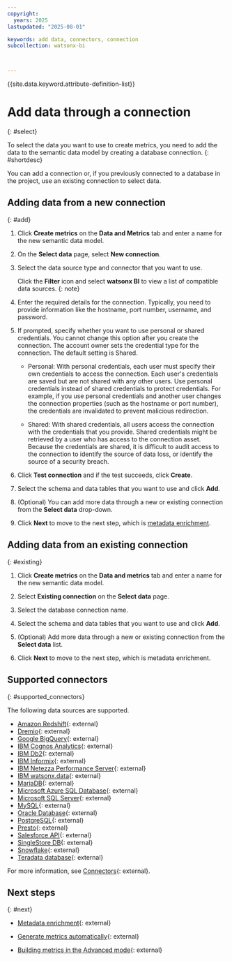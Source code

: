 ```yaml
---
copyright:
  years: 2025
lastupdated: "2025-08-01"

keywords: add data, connectors, connection
subcollection: watsonx-bi



---
```


{{site.data.keyword.attribute-definition-list}}

# Add data through a connection
{: #select}

To select the data you want to use to create metrics, you need to add the data to the semantic data model by creating a database connection. {: #shortdesc}

You can add a connection or, if you previously connected to a database in the project, use an existing connection to select data.  

## Adding data from a new connection 
{: #add}

1. Click **Create metrics** on the **Data and Metrics** tab and enter a name for the new semantic data model.

2. On the **Select data** page, select **New connection**. 

3. Select the data source type and connector that you want to use. 

   Click the **Filter** icon and select **watsonx BI** to view a list of compatible data sources. 
   {: note}

4. Enter the required details for the connection. Typically, you need to provide information like the hostname, port number, username, and password.  

5. If prompted, specify whether you want to use personal or shared credentials. You cannot change this option after you create the connection. The account owner sets the credential type for the connection. The default setting is Shared.

   - Personal: With personal credentials, each user must specify their own credentials to access the connection. Each user's credentials are saved but are not shared with any other users. Use personal credentials instead of shared credentials to protect credentials. For example, if you use personal credentials and another user changes the connection properties (such as the hostname or port number), the credentials are invalidated to prevent malicious redirection.

   - Shared: With shared credentials, all users access the connection with the credentials that you provide. Shared credentials might be retrieved by a user who has access to the connection asset. Because the credentials are shared, it is difficult to audit access to the connection to identify the source of data loss, or identify the source of a security breach.

6. Click **Test connection** and if the test succeeds, click **Create**.

7. Select the schema and data tables that you want to use and click **Add**.

8. (Optional) You can add more data through a new or existing connection from the **Select data** drop-down. 

9. Click **Next** to move to the next step, which is [metadata enrichment](/docs/watsonx-bi?topic=watsonx-bi-enrich).  

## Adding data from an existing connection 
{: #existing}

1. Click **Create metrics** on the **Data and metrics** tab and enter a name for the new semantic data model. 

2. Select **Existing connection** on the **Select data** page. 

3. Select the database connection name.

4. Select the schema and data tables that you want to use and click **Add**.

5. (Optional) Add more data through a new or existing connection from the **Select data** list. 

6. Click **Next** to move to the next step, which is metadata enrichment.

## Supported connectors
{: #supported_connectors}

The following data sources are supported. 

- [Amazon Redshift](/docs/watsonx-bi?topic=watsonx-bi-amazon_redshift){: external}
- [Dremio](/docs/watsonx-bi?topic=watsonx-bi-dremio){: external}
- [Google BigQuery](/docs/watsonx-bi?topic=watsonx-bi-google_big_query){: external}
- [IBM Cognos Analytics](/docs/watsonx-bi?topic=watsonx-bi-cognos){: external}
- [IBM Db2](/docs/watsonx-bi?topic=watsonx-bi-db2){: external}
- [IBM Informix](/docs/watsonx-bi?topic=watsonx-bi-informix){: external}
- [IBM Netezza Performance Server](/docs/watsonx-bi?topic=watsonx-bi-netezza){: external} 
- [IBM watsonx.data](/docs/watsonx-bi?topic=watsonx-bi-wxd){: external} 
- [MariaDB](/docs/watsonx-bi?topic=watsonx-bi-mariadb){: external} 
- [Microsoft Azure SQL Database](/docs/watsonx-bi?topic=watsonx-bi-microsoft_azure){: external} 
- [Microsoft SQL Server](/docs/watsonx-bi?topic=watsonx-bi-microsoft_sql){: external} 
- [MySQL](/docs/watsonx-bi?topic=watsonx-bi-mysql){: external}
- [Oracle Database](/docs/watsonx-bi?topic=watsonx-bi-oracle){: external} 
- [PostgreSQL](/docs/watsonx-bi?topic=watsonx-bi-postgresql){: external}
- [Presto](/docs/watsonx-bi?topic=watsonx-bi-presto){: external} 
- [Salesforce API](/docs/watsonx-bi?topic=watsonx-bi-salesforce_api){: external} 
- [SingleStore DB](/docs/watsonx-bi?topic=watsonx-bi-singlestore_db){: external}
- [Snowflake](/docs/watsonx-bi?topic=watsonx-bi-snoflake){: external} 
- [Teradata database](/docs/watsonx-bi?topic=watsonx-bi-terradata){: external} 

For more information, see [Connectors](https://dataplatform.cloud.ibm.com/docs/content/wsj/manage-data/conn_types.html?context=cpdaas&context=analytics&context=cpdaas&context=cpdaas&context=cpdaas&context=cpdaas&context=cpdaas&context=cpdaas&context=analytics&context=cpdaas&context=analytics&context=analytics&context=analytics&context=analytics&context=analytics&context=analytics&context=cpdaas&context=analytics&context=analytics&context=cpdaas&context=analytics&context=cpdaas&context=cpdaas&context=analytics&context=cpdaas&context=analytics&context=cpdaas&context=cpdaas&context=analytics&context=analytics&context=analytics&context=dph&context=analytics&context=cpdaas&audience=wdp&audience=wdp&audience=wdp&audience=wdp&audience=wdp&audience=wdp&audience=wdp&audience=wdp){: external}.

## Next steps
{: #next}

- [Metadata enrichment](/docs/watsonx-bi?topic=watsonx-bi-enrich){: external} 

- [Generate metrics automatically](/docs/watsonx-bi?topic=watsonx-bi-generate_metrics){: external} 

- [Building metrics in the Advanced mode](/docs/watsonx-bi?topic=watsonx-bi-advanced_mode){: external} 
